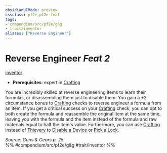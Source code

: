 ```yaml
---
obsidianUIMode: preview
cssclass: pf2e,pf2e-feat
tags:
- compendium/src/pf2e/g&g
- trait/inventor
aliases: ["Reverse Engineer"]
---
```

# Reverse Engineer  *Feat 2*  
[inventor](Reference/Rules/Traits/inventor-g-g.md "Inventor Class Trait")  

- **Prerequisites**: expert in [Crafting](skills.md#Crafting)

You are incredibly skilled at reverse engineering items to learn their formulas, or disassembling them just to disable them. You gain a +2 circumstance bonus to [Crafting](skills.md#Crafting) checks to reverse engineer a formula from an item. If you get a critical success on your [Crafting](skills.md#Crafting) check, you can opt to both create the formula and reassemble the original item at the same time, leaving you with the formula and the item instead of the formula and raw materials equal to half the item's value. Furthermore, you can use [Crafting](skills.md#Crafting) instead of [Thievery](skills.md#Thievery) to [Disable a Device](disable-a-device.md) or [Pick a Lock](pick-a-lock.md).

*Source: Guns & Gears p. 25*  
%% #compendium/src/pf2e/g&g #trait/inventor %%